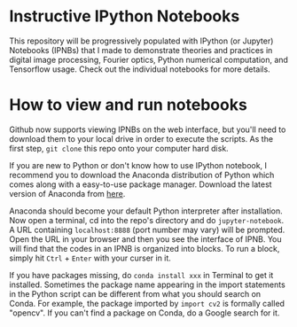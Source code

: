 # Instructive IPython Notebooks
This repository will be progressively populated with IPython (or Jupyter) Notebooks (IPNBs) that I made to demonstrate theories and practices in digital image processing, Fourier optics, Python numerical computation, and Tensorflow usage. Check out the individual notebooks for more details. 

# How to view and run notebooks
Github now supports viewing IPNBs on the web interface, but you'll need to download them to your local drive in order to execute the scripts. As the first step, `git clone` this repo onto your computer hard disk.

If you are new to Python or don't know how to use IPython notebook, I recommend you to download the Anaconda distribution of Python which comes along with a easy-to-use package manager. Download the latest version of Anaconda from [here](https://www.anaconda.com/download).

Anaconda should become your default Python interpreter after installation. Now open a terminal, cd into the repo's directory and do `jupyter-notebook`. A URL containing `localhost:8888` (port number may vary) will be prompted. Open the URL in your browser and then you see the interface of IPNB. You will find that the codes in an IPNB is organized into blocks. To run a block, simply hit `Ctrl` + `Enter` with your curser in it. 

If you have packages missing, do `conda install xxx` in Terminal to get it installed. Sometimes the package name appearing in the import statements in the Python script can be different from what you should search on Conda. For example, the package imported by `import cv2` is formally called "opencv". If you can't find a package on Conda, do a Google search for it. 
